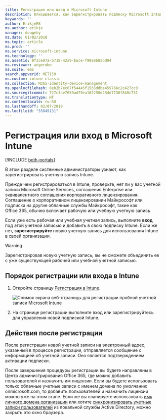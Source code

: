 ```yaml
---
title: Регистрация или вход в Microsoft Intune
description: Описывается, как зарегистрировать подписку Microsoft Intune или выполнить вход, чтобы начать использовать подписку.
keywords: ''
author: ErikjeMS
ms.author: erikje
manager: dougeby
ms.date: 01/02/2018
ms.topic: article
ms.prod: ''
ms.service: microsoft-intune
ms.technology: ''
ms.assetid: 0f3ce07a-b718-42a9-bace-f99a8b8abd94
ms.reviewer: angerobe
ms.suite: ems
search.appverid: MET150
ms.custom: intune-classic
ms.collection: M365-identity-device-management
ms.openlocfilehash: 0eb2b7ec67f54445f1556ddbe459766c2c427cc0
ms.sourcegitcommit: 727c3ae7659ad79ea162250d234d7730f840c731
ms.translationtype: HT
ms.contentlocale: ru-RU
ms.lasthandoff: 02/07/2019
ms.locfileid: "55845131"
---
```

# <a name="sign-up-or-sign-in-to-microsoft-intune"></a>Регистрация или вход в Microsoft Intune

[!INCLUDE [both-portals](./includes/note-for-both-portals.md)]

В этом разделе системные администраторы узнают, как зарегистрировать учетную запись Intune.

Прежде чем регистрироваться в Intune, проверьте, нет ли у вас учетной записи Microsoft Online Services, соглашения Enterprise или эквивалентного соглашения корпоративного лицензирования. Соглашение о корпоративном лицензировании Майкрософт или подписка на другие облачные службы Майкрософт, такие как Office 365, обычно включает рабочую или учебную учетную запись.

Если уже есть рабочая или учебная учетная запись, выполните **вход** под этой учетной записью и добавить в свою подписку Intune. Если же нет, **зарегистрируйте** новую учетную запись для использования Intune в своей организации.

>[!WARNING]
>Зарегистрировав новую учетную запись, вы не сможете объединить ее с уже существующей рабочей или учебной учетной записью.

## <a name="how-to-sign-up-or-sign-in-to-intune"></a>Порядок регистрации или входа в Intune

1. Откройте страницу [Регистрация в Intune](https://portal.office.com/Signup/Signup.aspx?OfferId=40BE278A-DFD1-470a-9EF7-9F2596EA7FF9&dl=INTUNE_A&ali=1#0%20).

   ![Снимок экрана веб-страницы для регистрации пробной учетной записи Microsoft Intune](./media/account-sign-up-site.png)

2. На странице регистрации выполните вход или зарегистрируйтесь для управления новой подпиской Intune.

## <a name="post-sign-up-considerations"></a>Действия после регистрации
После регистрации новой учетной записи на электронный адрес, указанный в процессе регистрации, отправляется сообщение с информацией об учетной записи. Оно является подтверждением активации подписки.

После завершения процедуры регистрации вы будете направлены в Центр администрирования Office 365, где можно добавить пользователей и назначить им лицензии. Если вы будете использовать только облачные учетные записи с именем домена по умолчанию onmicrosoft.com, то добавить пользователей и назначить лицензии можно уже на этом этапе. Если же вы планируете использовать [имя личного домена организации](custom-domain-name-configure.md) или хотите [синхронизировать учетные записи пользователей](users-add.md#sync-active-directory-and-add-users-to-intune) из локальной службы Active Directory, можно закрыть это окно браузера.
